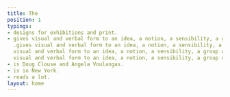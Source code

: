 ```yaml
---
title: The
position: 1
typings:
- designs for exhibitions and print.
- gives visual and verbal form to an idea, a notion, a sensibility, a group of facts
  .gives visual and verbal form to an idea, a notion, a sensibility, a group of facts.gives
  visual and verbal form to an idea, a notion, a sensibility, a group of facts.gives
  visual and verbal form to an idea, a notion, a sensibility, a group of facts.
- is Doug Clouse and Angela Voulangas.
- is in New York.
- reads a lot.
layout: home
---
```


